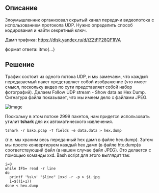 ## Описание

Злоумышленник организовал скрытый канал передачи видеопотока с использованием протокола UDP. Нужно определить способ кодирования и найти секретный ключ.

Дамп трафика: https://disk.yandex.ru/d/tZZtFP28QF1lVA

формат ответа: itmo{...}

## Решение
Трафик состоит из одного потока UDP, и мы замечаем, что каждый передаваемый пакет представляет собой изображение (что имеет смысл, поскольку видео по сути представляет собой набор фотографий). 
Делаем Follow UDP stream - Show data as Hex Dump. Сигнатура файла показывает, что мы имеем дело с файлами JPEG.

![image](https://user-images.githubusercontent.com/49597727/146970353-c013a19f-f3ca-4f5d-9783-275784d71c49.png)

Поскольку в этом потоке 2999 пакетов, нам придется использовать утилит **tshark** для их автоматического извлечения.

``tshark -r bak5.pcap -T fields -e data.data > hex.dump``

(т.е. мы храним весь переданный hex дамп в файле hex.dump). Затем мы просто конвертируем каждый hex дамп (в файле htx.dump)в соответствующий файл (в нашем случае файл JPEG). Это делается с помощью команды xxd. Bash script для этого выглядит так:
```
i=0 
while IFS= read -r line
do 
  printf '%s\n' "$line" |xxd -r -p > $i.jpg
  i=$((i+1))
done < hex.dump
 ```
 


